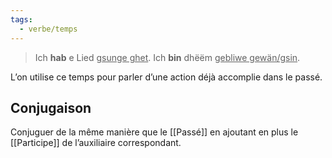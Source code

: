 ```yaml
---
tags:
  - verbe/temps
---
```


> Ich **hab** e Lied <u>gsunge ghet</u>.
> Ich **bin** dhëëm <u>gebliwe gewän/gsin</u>.

L’on utilise ce temps pour parler d’une action déjà accomplie dans le passé.

## Conjugaison

Conjuguer de la même manière que le [[Passé]] en ajoutant en plus le [[Participe]] de l’auxiliaire correspondant.